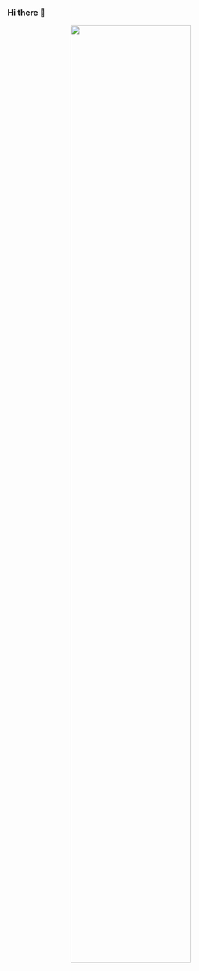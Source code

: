 ### Hi there 👋
<!-- <img src="fringe.gif" width="70%" align="center"/> -->
<p align=center>
<img width="70%" src="fringe.gif" />
</p>
<!--
**berkgurdamar/berkgurdamar** is a ✨ _special_ ✨ repository because its `README.md` (this file) appears on your GitHub profile.

Here are some ideas to get you started:

- 🔭 I’m currently working on ...
- 🌱 I’m currently learning ...
- 👯 I’m looking to collaborate on ...
- 🤔 I’m looking for help with ...
- 💬 Ask me about ...
- 📫 How to reach me: ...
- 😄 Pronouns: ...
- ⚡ Fun fact: ...
-->
